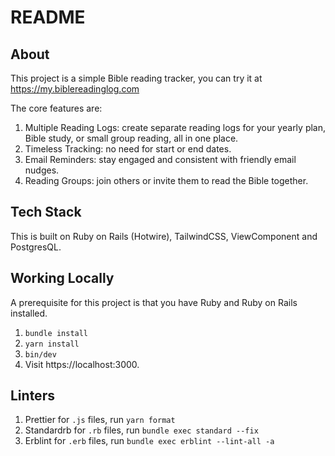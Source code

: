 # README

## About

This project is a simple Bible reading tracker, you can try it at https://my.biblereadinglog.com

The core features are:

1. Multiple Reading Logs: create separate reading logs for your yearly plan, Bible study, or small group reading, all in one place.
2. Timeless Tracking: no need for start or end dates.
3. Email Reminders: stay engaged and consistent with friendly email nudges.
4. Reading Groups: join others or invite them to read the Bible together.

## Tech Stack

This is built on Ruby on Rails (Hotwire), TailwindCSS, ViewComponent and PostgresQL.

## Working Locally

A prerequisite for this project is that you have Ruby and Ruby on Rails installed.

1. `bundle install`
2. `yarn install`
3. `bin/dev`
4. Visit https://localhost:3000.

## Linters
1. Prettier for `.js` files, run `yarn format`
2. Standardrb for `.rb` files, run `bundle exec standard --fix`
3. Erblint for `.erb` files, run `bundle exec erblint --lint-all -a`